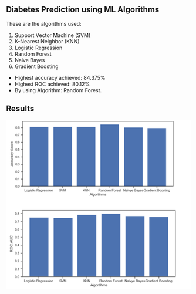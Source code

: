 ## Diabetes Prediction using ML Algorithms

These are the algorithms used:
1. Support Vector Machine (SVM)
2. K-Nearest Neighbor (KNN)
3. Logistic Regression
4. Random Forest
5. Naive Bayes
6. Gradient Boosting

* Highest accuracy achieved: 84.375%
* Highest ROC achieved: 80.12%
* By using Algorithm: Random Forest.

## Results
![Diabetes Prediction Accuracy and ROC Score](results.png)
